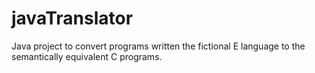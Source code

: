 # javaTranslator
Java project to convert programs written the fictional E language to the semantically equivalent C programs. 
